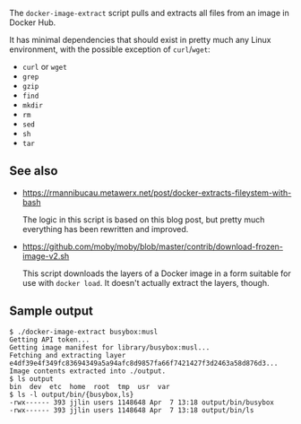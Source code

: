 The `docker-image-extract` script pulls and extracts all files from an image
in Docker Hub.

It has minimal dependencies that should exist in pretty much any Linux
environment, with the possible exception of `curl`/`wget`:

* `curl` or `wget`
* `grep`
* `gzip`
* `find`
* `mkdir`
* `rm`
* `sed`
* `sh`
* `tar`

## See also

* https://rmannibucau.metawerx.net/post/docker-extracts-fileystem-with-bash

  The logic in this script is based on this blog post, but pretty much
  everything has been rewritten and improved.

* https://github.com/moby/moby/blob/master/contrib/download-frozen-image-v2.sh

  This script downloads the layers of a Docker image in a form suitable for
  use with `docker load`. It doesn't actually extract the layers, though.

## Sample output

```
$ ./docker-image-extract busybox:musl
Getting API token...
Getting image manifest for library/busybox:musl...
Fetching and extracting layer e4df39e4f349fc83694349a5a94afc8d9857fa66f7421427f3d2463a58d876d3...
Image contents extracted into ./output.
$ ls output
bin  dev  etc  home  root  tmp  usr  var
$ ls -l output/bin/{busybox,ls}
-rwx------ 393 jjlin users 1148648 Apr  7 13:18 output/bin/busybox
-rwx------ 393 jjlin users 1148648 Apr  7 13:18 output/bin/ls
```
